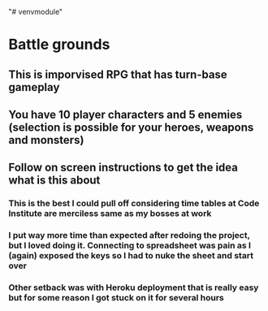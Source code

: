 "# venvmodule" 
# Battle grounds

## This is imporvised RPG that has turn-base gameplay
## You have 10 player characters and 5 enemies (selection is possible for your heroes, weapons and monsters)
## Follow on screen instructions to get the idea what is this about


### This is the best I could pull off considering time tables at Code Institute are merciless same as my bosses at work

### I put way more time than expected after redoing the project, but I loved doing it. Connecting to spreadsheet was pain as I (again) exposed the keys so I had to nuke the sheet and start over

### Other setback was with Heroku deployment that is really easy but for some reason I got stuck on it for several hours

